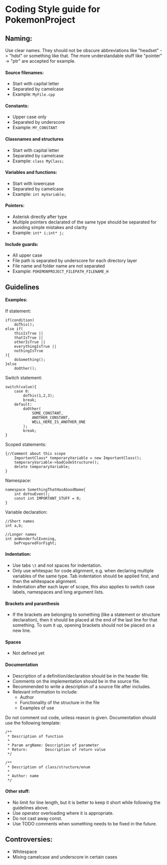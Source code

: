 Coding Style guide for PokemonProject
=====================================

## Naming:
Use clear names. They should not be obscure abbreviations like "headset" -> "hdst" or something like that. The more understandable stuff like "pointer" -> "ptr" are accepted for example.

#### Source filenames:
- Start with capital letter
- Separated by camelcase
- Example: ```MyFile.cpp```

#### Constants:
- Upper case only
- Separated by underscore
- Example: ```MY_CONSTANT```

#### Classnames and structures
- Start with capital letter
- Separated by camelcase
- Example: ```class MyClass;```

#### Variables and functions:
- Start with lowercase
- Separated by camelcase
- Example: ```int myVariable;```

#### Pointers:
- Asterisk directly after type
- Multiple pointers declarated of the same type should be separated for avoiding simple mistakes and clarity
- Example: ```int* i;int* j;```

#### Include guards:
- All upper case
- File path is separated by underscore for each directory layer
- File name and folder name are not separated
- Example: ```POKEMONPROJECT_FILEPATH_FILENAME_H```

## Guidelines

#### Examples:
If statement:

	if(condition)
		doThis();
	else if(
		thisIsTrue ||
		thatIsTrue ||
		otherIsTrue ||
		everythingIsTrue ||
		nothingIsTrue
	){
		doSomething();
	}else
		doOther();

Switch statement:

	switch(value){
		case 0:
			doThis(1,2,3);
			break;
		default:
			doOther(
				SOME_CONSTANT,
				ANOTHER_CONSTANT,
				WELL_HERE_IS_ANOTHER_ONE
			);
			break;
	}

Scoped statements:

	{//Comment about this scope
		ImportantClass* temporaryVariable = new ImportantClass();
		temporaryVariable->badCodeStructure();
		delete temporaryVariable;
	}

Namespace:

	namespace SomethingThatHasAGoodName{
		int doYouEven();
		const int IMPORTANT_STUFF = 0;
	}

Variable declaration:

	//Short names
	int a,b;

	//Longer names
	int anWonderfulEvening,
	    bePreparedForFight;

#### Indentation:
- Use tabs ```\t``` and not spaces for indentation.
- Only use whitespac for code alignment, e.g. when declaring multiple variables of the same type. Tab indentation should be applied first, and then the whitespace alignment.
- Indentation after each layer of scope, this also applies to switch case labels, namespaces and long argument lists.

#### Brackets and paranthesis
- If the brackets are belonging to something (like a statement or structure declaration), then it should be placed at the end of the last line for that something. To sum it up, opening brackets should not be placed on a new line.

#### Spaces
- Not defined yet

#### Documentation
- Description of a definition/declaration should be in the header file.
- Comments on the implementation should be in the source file.
- Recommended to write a description of a source file after includes.
- Relevant information to include:
  - Author
  - Functionality of the structure in the file
  - Examples of use

Do not comment out code, unless reason is given.
Documentation should use the following template:

	/** 
	 * Description of function
	 *
	 * Param argName: Description of parameter
	 * Return:        Description of return value
	 */

	/** 
	 * Description of class/structure/enum
	 *
	 * Author: name
	 */

#### Other stuff:
- No limit for line length, but it is better to keep it short while following the guidelines above.
- Use operator overloading where it is appropriate.
- Do not cast away const.
- Use TODO comments when something needs to be fixed in the future.

## Controversies:
- Whitespace
- Mixing camelcase and underscore in certain cases
